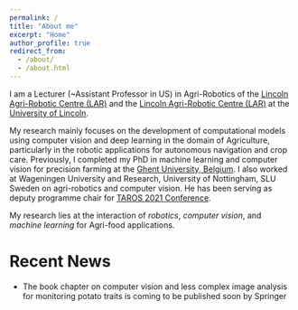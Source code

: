 ```yaml
---
permalink: /
title: "About me"
excerpt: "Home"
author_profile: true
redirect_from: 
  - /about/
  - /about.html
---
```


I am a Lecturer (~Assistant Professor in US) in Agri-Robotics of the <a href="https://lar.lincoln.ac.uk/" target="_blank" rel="noopener noreferrer">Lincoln Agri-Robotic Centre (LAR)</a> and the  <a href="https://lar.lincoln.ac.uk/" target="_blank" rel="noopener noreferrer">Lincoln Agri-Robotic Centre (LAR)</a> at the <a href="https://www.lincoln.ac.uk/home/" target="_blank" rel="noopener noreferrer">University of Lincoln</a>.

My research mainly focuses on the development of computational models using computer vision and deep learning in the domain of Agriculture, particularly in the robotic applications for autonomous navigation and crop care. Previously, I completed my PhD in machine learning and computer vision for precision farming at the <a href="https://www.ugent.be/en" target="_blank" rel="noopener noreferrer">Ghent University, Belgium</a>. I also worked at Wageningen University and Research, University of Nottingham, SLU Sweden on agri-robotics and computer vision. He has been serving as deputy programme chair for <a href="https://lcas.lincoln.ac.uk/wp/taros-2021/" target="_blank" rel="noopener noreferrer">TAROS 2021 Conference</a>.

My research lies at the interaction of <var>*robotics*</var>, <var>*computer vision*</var>, and <var>*machine learning*</var> for Agri-food applications.



Recent News
======
* The book chapter on computer vision and less complex image analysis for monitoring potato traits is coming to be published soon by Springer 
